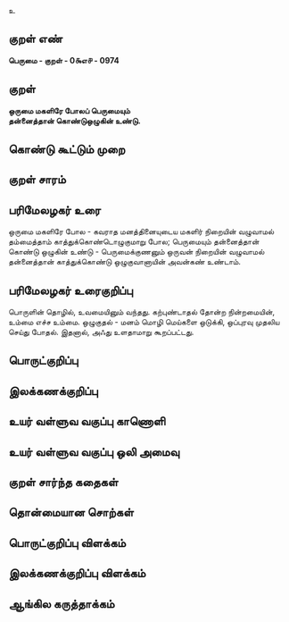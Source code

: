 உ

## குறள் எண் 

**பெருமை - குறள் - 0௯எ௪ - 0974**

## குறள் 

**ஒருமை மகளிரே போலப் பெருமையும்  
தன்னைத்தான் கொண்டுஒழுகின் உண்டு.** 

## கொண்டு கூட்டும் முறை


## குறள் சாரம் 


## பரிமேலழகர் உரை

ஒருமை மகளிரே போல - கவராத மனத்தினையுடைய மகளிர் நிறையின் வழுவாமல் தம்மைத்தாம் காத்துக்கொண்டொழுகுமாறு போல; பெருமையும் தன்னைத்தான் கொண்டு ஒழுகின் உண்டு - பெருமைக்குணனும் ஒருவன் நிறையின் வழுவாமல் தன்னைத்தான் காத்துக்கொண்டு ஒழுகுவானாயின் அவன்கண் உண்டாம்.

## பரிமேலழகர் உரைகுறிப்பு   

பொருளின் தொழில், உவமையினும் வந்தது. கற்புண்டாதல் தோன்ற நின்றமையின், உம்மை எச்ச உம்மை. ஒழுகுதல் - மனம் மொழி மெய்களை ஒடுக்கி, ஒப்புரவு முதலிய செய்து போதல். இதனால், அஃது உளதாமாறு கூறப்பட்டது.

## பொருட்குறிப்பு 


## இலக்கணக்குறிப்பு  


## உயர் வள்ளுவ வகுப்பு காணொளி


## உயர் வள்ளுவ வகுப்பு ஒலி அமைவு 

 
## குறள் சார்ந்த கதைகள் 


## தொன்மையான சொற்கள்


## பொருட்குறிப்பு விளக்கம்


## இலக்கணக்குறிப்பு விளக்கம்


## ஆங்கில கருத்தாக்கம் 


